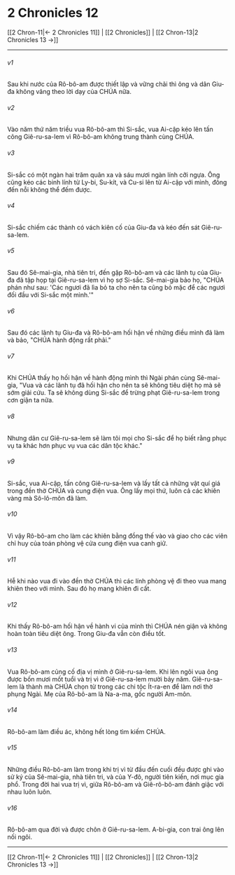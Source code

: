 # 2 Chronicles 12

[[2 Chron-11|← 2 Chronicles 11]] | [[2 Chronicles]] | [[2 Chron-13|2 Chronicles 13 →]]
***



###### v1 
Sau khi nước của Rô-bô-am được thiết lập và vững chãi thì ông và dân Giu-đa không vâng theo lời dạy của CHÚA nữa. 

###### v2 
Vào năm thứ năm triều vua Rô-bô-am thì Si-sắc, vua Ai-cập kéo lên tấn công Giê-ru-sa-lem vì Rô-bô-am không trung thành cùng CHÚA. 

###### v3 
Si-sắc có một ngàn hai trăm quân xa và sáu mươi ngàn lính cỡi ngựa. Ông cũng kéo các binh lính từ Ly-bi, Su-kít, và Cu-si lên từ Ai-cập với mình, đông đến nỗi không thể đếm được. 

###### v4 
Si-sắc chiếm các thành có vách kiên cố của Giu-đa và kéo đến sát Giê-ru-sa-lem. 

###### v5 
Sau đó Sê-mai-gia, nhà tiên tri, đến gặp Rô-bô-am và các lãnh tụ của Giu-đa đã tập họp tại Giê-ru-sa-lem vì họ sợ Si-sắc. Sê-mai-gia bảo họ, "CHÚA phán như sau: 'Các ngươi đã lìa bỏ ta cho nên ta cũng bỏ mặc để các ngươi đối đầu với Si-sắc một mình.'" 

###### v6 
Sau đó các lãnh tụ Giu-đa và Rô-bô-am hối hận về những điều mình đã làm và bảo, "CHÚA hành động rất phải." 

###### v7 
Khi CHÚA thấy họ hối hận về hành động mình thì Ngài phán cùng Sê-mai-gia, "Vua và các lãnh tụ đã hối hận cho nên ta sẽ không tiêu diệt họ mà sẽ sớm giải cứu. Ta sẽ không dùng Si-sắc để trừng phạt Giê-ru-sa-lem trong cơn giận ta nữa. 

###### v8 
Nhưng dân cư Giê-ru-sa-lem sẽ làm tôi mọi cho Si-sắc để họ biết rằng phục vụ ta khác hơn phục vụ vua các dân tộc khác." 

###### v9 
Si-sắc, vua Ai-cập, tấn công Giê-ru-sa-lem và lấy tất cả những vật quí giá trong đền thờ CHÚA và cung điện vua. Ông lấy mọi thứ, luôn cả các khiên vàng mà Sô-lô-môn đã làm. 

###### v10 
Vì vậy Rô-bô-am cho làm các khiên bằng đồng thế vào và giao cho các viên chỉ huy của toán phòng vệ cửa cung điện vua canh giữ. 

###### v11 
Hễ khi nào vua đi vào đền thờ CHÚA thì các lính phòng vệ đi theo vua mang khiên theo với mình. Sau đó họ mang khiên đi cất. 

###### v12 
Khi thấy Rô-bô-am hối hận về hành vi của mình thì CHÚA nén giận và không hoàn toàn tiêu diệt ông. Trong Giu-đa vẫn còn điều tốt. 

###### v13 
Vua Rô-bô-am củng cố địa vị mình ở Giê-ru-sa-lem. Khi lên ngôi vua ông được bốn mươi mốt tuổi và trị vì ở Giê-ru-sa-lem mười bảy năm. Giê-ru-sa-lem là thành mà CHÚA chọn từ trong các chi tộc Ít-ra-en để làm nơi thờ phụng Ngài. Mẹ của Rô-bô-am là Na-a-ma, gốc người Am-môn. 

###### v14 
Rô-bô-am làm điều ác, không hết lòng tìm kiếm CHÚA. 

###### v15 
Những điều Rô-bô-am làm trong khi trị vì từ đầu đến cuối đều được ghi vào sử ký của Sê-mai-gia, nhà tiên tri, và của Y-đô, người tiên kiến, nơi mục gia phổ. Trong đời hai vua trị vì, giữa Rô-bô-am và Giê-rô-bô-am đánh giặc với nhau luôn luôn. 

###### v16 
Rô-bô-am qua đời và được chôn ở Giê-ru-sa-lem. A-bi-gia, con trai ông lên nối ngôi.

***
[[2 Chron-11|← 2 Chronicles 11]] | [[2 Chronicles]] | [[2 Chron-13|2 Chronicles 13 →]]
